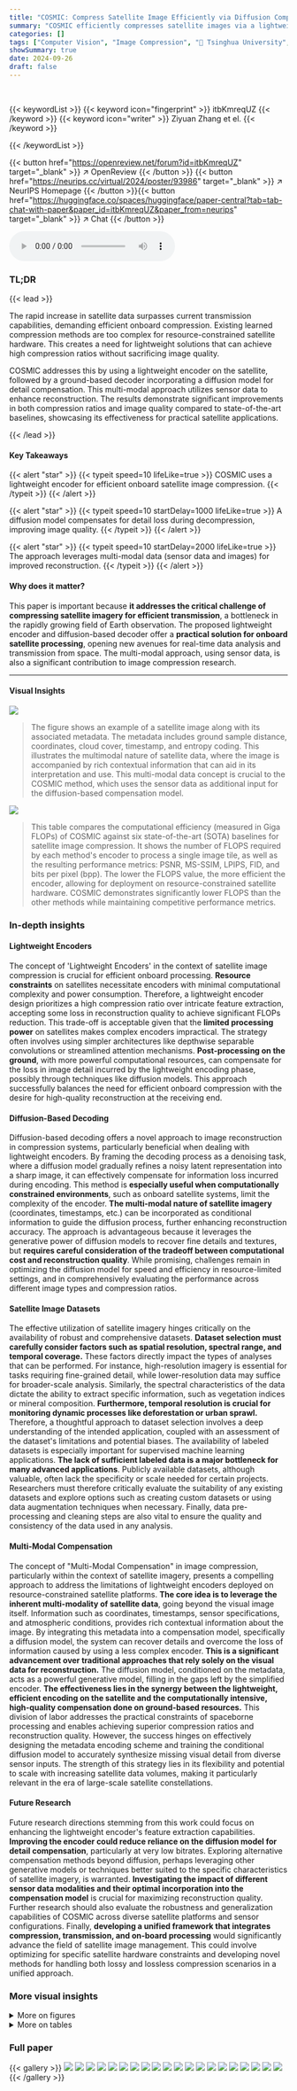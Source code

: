 ```yaml
---
title: "COSMIC: Compress Satellite Image Efficiently via Diffusion Compensation"
summary: "COSMIC efficiently compresses satellite images via a lightweight encoder and diffusion compensation, enabling practical onboard processing and high compression ratios."
categories: []
tags: ["Computer Vision", "Image Compression", "🏢 Tsinghua University",]
showSummary: true
date: 2024-09-26
draft: false
---
```


<br>

{{< keywordList >}}
{{< keyword icon="fingerprint" >}} itbKmreqUZ {{< /keyword >}}
{{< keyword icon="writer" >}} Ziyuan Zhang et el. {{< /keyword >}}
 
{{< /keywordList >}}

{{< button href="https://openreview.net/forum?id=itbKmreqUZ" target="_blank" >}}
↗ OpenReview
{{< /button >}}
{{< button href="https://neurips.cc/virtual/2024/poster/93986" target="_blank" >}}
↗ NeurIPS Homepage
{{< /button >}}{{< button href="https://huggingface.co/spaces/huggingface/paper-central?tab=tab-chat-with-paper&paper_id=itbKmreqUZ&paper_from=neurips" target="_blank" >}}
↗ Chat
{{< /button >}}



<audio controls>
    <source src="https://ai-paper-reviewer.com/itbKmreqUZ/podcast.wav" type="audio/wav">
    Your browser does not support the audio element.
</audio>


### TL;DR


{{< lead >}}

The rapid increase in satellite data surpasses current transmission capabilities, demanding efficient onboard compression.  Existing learned compression methods are too complex for resource-constrained satellite hardware.  This creates a need for lightweight solutions that can achieve high compression ratios without sacrificing image quality.



COSMIC addresses this by using a lightweight encoder on the satellite, followed by a ground-based decoder incorporating a diffusion model for detail compensation.  This multi-modal approach utilizes sensor data to enhance reconstruction. The results demonstrate significant improvements in both compression ratios and image quality compared to state-of-the-art baselines, showcasing its effectiveness for practical satellite applications.

{{< /lead >}}


#### Key Takeaways

{{< alert "star" >}}
{{< typeit speed=10 lifeLike=true >}} COSMIC uses a lightweight encoder for efficient onboard satellite image compression. {{< /typeit >}}
{{< /alert >}}

{{< alert "star" >}}
{{< typeit speed=10 startDelay=1000 lifeLike=true >}} A diffusion model compensates for detail loss during decompression, improving image quality. {{< /typeit >}}
{{< /alert >}}

{{< alert "star" >}}
{{< typeit speed=10 startDelay=2000 lifeLike=true >}} The approach leverages multi-modal data (sensor data and images) for improved reconstruction. {{< /typeit >}}
{{< /alert >}}

#### Why does it matter?
This paper is important because **it addresses the critical challenge of compressing satellite imagery for efficient transmission**, a bottleneck in the rapidly growing field of Earth observation.  The proposed lightweight encoder and diffusion-based decoder offer a **practical solution for onboard satellite processing**, opening new avenues for real-time data analysis and transmission from space. The multi-modal approach, using sensor data, is also a significant contribution to image compression research.

------
#### Visual Insights



![](https://ai-paper-reviewer.com/itbKmreqUZ/figures_1_1.jpg)

> The figure shows an example of a satellite image along with its associated metadata. The metadata includes ground sample distance, coordinates, cloud cover, timestamp, and entropy coding.  This illustrates the multimodal nature of satellite data, where the image is accompanied by rich contextual information that can aid in its interpretation and use. This multi-modal data concept is crucial to the COSMIC method, which uses the sensor data as additional input for the diffusion-based compensation model.





![](https://ai-paper-reviewer.com/itbKmreqUZ/tables_7_1.jpg)

> This table compares the computational efficiency (measured in Giga FLOPs) of COSMIC against six state-of-the-art (SOTA) baselines for satellite image compression.  It shows the number of FLOPS required by each method's encoder to process a single image tile, as well as the resulting performance metrics: PSNR, MS-SSIM, LPIPS, FID, and bits per pixel (bpp). The lower the FLOPS value, the more efficient the encoder, allowing for deployment on resource-constrained satellite hardware.  COSMIC demonstrates significantly lower FLOPS than the other methods while maintaining competitive performance metrics.





### In-depth insights


#### Lightweight Encoders
The concept of 'Lightweight Encoders' in the context of satellite image compression is crucial for efficient onboard processing.  **Resource constraints** on satellites necessitate encoders with minimal computational complexity and power consumption.  Therefore, a lightweight encoder design prioritizes a high compression ratio over intricate feature extraction, accepting some loss in reconstruction quality to achieve significant FLOPs reduction. This trade-off is acceptable given that the **limited processing power** on satellites makes complex encoders impractical.  The strategy often involves using simpler architectures like depthwise separable convolutions or streamlined attention mechanisms.  **Post-processing on the ground**, with more powerful computational resources, can compensate for the loss in image detail incurred by the lightweight encoding phase, possibly through techniques like diffusion models. This approach successfully balances the need for efficient onboard compression with the desire for high-quality reconstruction at the receiving end.

#### Diffusion-Based Decoding
Diffusion-based decoding offers a novel approach to image reconstruction in compression systems, particularly beneficial when dealing with lightweight encoders.  By framing the decoding process as a denoising task, where a diffusion model gradually refines a noisy latent representation into a sharp image, it can effectively compensate for information loss incurred during encoding. This method is **especially useful when computationally constrained environments**, such as onboard satellite systems, limit the complexity of the encoder. **The multi-modal nature of satellite imagery** (coordinates, timestamps, etc.) can be incorporated as conditional information to guide the diffusion process, further enhancing reconstruction accuracy.  The approach is advantageous because it leverages the generative power of diffusion models to recover fine details and textures, but **requires careful consideration of the tradeoff between computational cost and reconstruction quality**. While promising, challenges remain in optimizing the diffusion model for speed and efficiency in resource-limited settings, and in comprehensively evaluating the performance across different image types and compression ratios.

#### Satellite Image Datasets
The effective utilization of satellite imagery hinges critically on the availability of robust and comprehensive datasets.  **Dataset selection must carefully consider factors such as spatial resolution, spectral range, and temporal coverage.**  These factors directly impact the types of analyses that can be performed. For instance, high-resolution imagery is essential for tasks requiring fine-grained detail, while lower-resolution data may suffice for broader-scale analysis.  Similarly, the spectral characteristics of the data dictate the ability to extract specific information, such as vegetation indices or mineral composition.  **Furthermore, temporal resolution is crucial for monitoring dynamic processes like deforestation or urban sprawl.** Therefore, a thoughtful approach to dataset selection involves a deep understanding of the intended application, coupled with an assessment of the dataset's limitations and potential biases. The availability of labeled datasets is especially important for supervised machine learning applications.  **The lack of sufficient labeled data is a major bottleneck for many advanced applications**. Publicly available datasets, although valuable, often lack the specificity or scale needed for certain projects.  Researchers must therefore critically evaluate the suitability of any existing datasets and explore options such as creating custom datasets or using data augmentation techniques when necessary.  Finally, data pre-processing and cleaning steps are also vital to ensure the quality and consistency of the data used in any analysis.

#### Multi-Modal Compensation
The concept of "Multi-Modal Compensation" in image compression, particularly within the context of satellite imagery, presents a compelling approach to address the limitations of lightweight encoders deployed on resource-constrained satellite platforms.  **The core idea is to leverage the inherent multi-modality of satellite data**, going beyond the visual image itself.  Information such as coordinates, timestamps, sensor specifications, and atmospheric conditions, provides rich contextual information about the image. By integrating this metadata into a compensation model, specifically a diffusion model, the system can recover details and overcome the loss of information caused by using a less complex encoder.  **This is a significant advancement over traditional approaches that rely solely on the visual data for reconstruction.**  The diffusion model, conditioned on the metadata, acts as a powerful generative model, filling in the gaps left by the simplified encoder.  **The effectiveness lies in the synergy between the lightweight, efficient encoding on the satellite and the computationally intensive, high-quality compensation done on ground-based resources.**  This division of labor addresses the practical constraints of spaceborne processing and enables achieving superior compression ratios and reconstruction quality.  However, the success hinges on effectively designing the metadata encoding scheme and training the conditional diffusion model to accurately synthesize missing visual detail from diverse sensor inputs.  The strength of this strategy lies in its flexibility and potential to scale with increasing satellite data volumes, making it particularly relevant in the era of large-scale satellite constellations.

#### Future Research
Future research directions stemming from this work could focus on enhancing the lightweight encoder's feature extraction capabilities.  **Improving the encoder could reduce reliance on the diffusion model for detail compensation**, particularly at very low bitrates.  Exploring alternative compensation methods beyond diffusion, perhaps leveraging other generative models or techniques better suited to the specific characteristics of satellite imagery, is warranted.  **Investigating the impact of different sensor data modalities and their optimal incorporation into the compensation model** is crucial for maximizing reconstruction quality. Further research should also evaluate the robustness and generalization capabilities of COSMIC across diverse satellite platforms and sensor configurations.  Finally, **developing a unified framework that integrates compression, transmission, and on-board processing** would significantly advance the field of satellite image management. This could involve optimizing for specific satellite hardware constraints and developing novel methods for handling both lossy and lossless compression scenarios in a unified approach.


### More visual insights

<details>
<summary>More on figures
</summary>


![](https://ai-paper-reviewer.com/itbKmreqUZ/figures_4_1.jpg)

> This figure illustrates the architecture of the COSMIC model, which consists of two main modules: a compression module and a compensation module.  The compression module uses a lightweight encoder to compress satellite images on-board, saving bandwidth. The compensation module, deployed on the ground, uses a diffusion model to reconstruct image details lost during the compression process, leveraging additional sensor data (metadata) as guidance.  The figure details the components of both modules, including the lightweight convolution blocks (LCBs), the convolution attention module (CAM), the metadata encoder (ME), and the noise prediction network.


![](https://ai-paper-reviewer.com/itbKmreqUZ/figures_6_1.jpg)

> This figure shows the rate-distortion performance of COSMIC compared to six other state-of-the-art image compression methods.  It presents four key metrics (PSNR, MS-SSIM, LPIPS, and FID) across a range of bitrates (bpp). Two test sets were used: a standard fMoW test set and a tile test set composed of stitched sub-images. The results demonstrate COSMIC's superior performance across various metrics and bitrates, especially in perceptual quality (LPIPS and FID).  The tile test set highlights COSMIC's ability to maintain visual consistency even when stitching multiple compressed images.


![](https://ai-paper-reviewer.com/itbKmreqUZ/figures_7_1.jpg)

> This figure compares the visual quality of images reconstructed by COSMIC and several baseline methods at both low and high bitrates.  The top row showcases low-bitrate results where COSMIC demonstrates better visual quality, particularly compared to CDC. The bottom row shows high-bitrate results which further highlight the visual superiority of COSMIC, maintaining good detail preservation even with less information.


![](https://ai-paper-reviewer.com/itbKmreqUZ/figures_8_1.jpg)

> This figure illustrates the architecture of COSMIC, a learned image compression solution for satellites. It consists of two main modules: a compression module and a compensation module. The compression module uses a lightweight encoder to compress images on the satellite, while the compensation module leverages a diffusion model to reconstruct the image details on the ground, compensating for the limitations of the lightweight encoder. The figure details the components of each module, highlighting the use of lightweight convolution blocks (LCB), cross-attention (CA) blocks, and a metadata encoder.


![](https://ai-paper-reviewer.com/itbKmreqUZ/figures_9_1.jpg)

> This figure compares the performance of COSMIC against six baseline methods across two test sets: the fMoW test set (images of size 256x256) and a tile test set (stitched images).  The comparison considers four metrics: PSNR, MS-SSIM, LPIPS, and FID.  The results show COSMIC generally outperforms the baselines, demonstrating a trade-off between compression rate (bpp) and both distortion and perceptual metrics. The tile test set results highlight COSMIC's ability to maintain consistency in stitching compared to the baselines.


![](https://ai-paper-reviewer.com/itbKmreqUZ/figures_9_2.jpg)

> This figure shows a comparison of visual results obtained with and without using diffusion for compensation during the decoding process.  The left two images show an example where the lack of diffusion compensation results in a degraded image at 0.48 bits per pixel (bpp), with significant artifacts.  The right two images demonstrate an example at 0.69 bpp where the impact of the diffusion compensation is less noticeable.  The figure visually emphasizes how the diffusion process improves visual quality by filling in detail lost in the lightweight compression encoding step, especially at lower bitrates.


![](https://ai-paper-reviewer.com/itbKmreqUZ/figures_9_3.jpg)

> This figure shows the impact of varying the number of decoding steps in the reverse diffusion process on the quality of the reconstructed images.  It displays how different metrics (PSNR, MS-SSIM, LPIPS, and FID) change with different bitrates (bpp) when using 5, 10, 25, and 50 decoding steps. The results illustrate the trade-off between perceptual quality and distortion as the number of steps increases.


![](https://ai-paper-reviewer.com/itbKmreqUZ/figures_15_1.jpg)

> This figure shows the rate-distortion performance comparison between COSMIC and six state-of-the-art baselines across different metrics, including PSNR, MS-SSIM, LPIPS, and FID. It showcases the performance on two different test sets: the fMoW test set with images of size 256x256 and a tile test set constructed from larger images divided into 256x256 patches.  The results demonstrate COSMIC's superior performance, especially at higher bitrates, on both distortion and perceptual metrics.


![](https://ai-paper-reviewer.com/itbKmreqUZ/figures_16_1.jpg)

> This figure shows some failure cases of COSMIC at low bitrates. The failure cases are mainly due to the insufficient feature extraction ability of the lightweight encoder, and the diffusion model needs to generate many non-existent textures and contents. However, in ROI (region of interest) such as ship detection, COSMIC can still achieve good reconstruction result even in low bitrates.


![](https://ai-paper-reviewer.com/itbKmreqUZ/figures_17_1.jpg)

> This figure displays the rate-distortion performance comparison between COSMIC and six baseline methods on two distinct test sets: the fMoW test set (images of size 256x256) and a tile test set (stitched images compared to their original high-resolution counterparts).  The results are presented across various bitrates (bpp) for four different metrics: PSNR (Peak Signal-to-Noise Ratio), MS-SSIM (Multi-Scale Structural Similarity Index Measure), LPIPS (Learned Perceptual Image Patch Similarity), and FID (Fréchet Inception Distance).  The arrows indicate whether a higher or lower value is preferable for each metric (higher is better for PSNR, MS-SSIM, and CW-SSIM, while lower is better for LPIPS and FID). The figure demonstrates COSMIC's superior performance across various bitrates.


![](https://ai-paper-reviewer.com/itbKmreqUZ/figures_18_1.jpg)

> This figure compares the visual quality of reconstructed images from the fMoW dataset at low bitrates (around 0.2 bpp).  It shows the original image alongside reconstructions using COSMIC, CDC, JPEG2000, HIFIC, and COLIC.  The purpose is to visually demonstrate COSMIC's performance relative to several state-of-the-art compression methods under conditions of limited bitrate.  The visual differences highlight the strengths and weaknesses of each approach in terms of detail preservation and artifact reduction.


![](https://ai-paper-reviewer.com/itbKmreqUZ/figures_19_1.jpg)

> This figure presents a visual comparison of image reconstruction results using different methods (COSMIC, CDC, JPEG2000, HIFIC, COLIC) at high bitrates. The original image is displayed alongside its reconstructed versions by each method, enabling a direct evaluation of visual quality and fidelity. This comparison helps demonstrate the performance of COSMIC in preserving image details and structural integrity in high-bitrate settings, comparing against traditional methods and other state-of-the-art learned image compression techniques.


![](https://ai-paper-reviewer.com/itbKmreqUZ/figures_20_1.jpg)

> The figure shows an example of a satellite image along with its associated metadata.  The image depicts a coastal area with industrial sites and urban development. The accompanying metadata includes geographic coordinates (latitude and longitude), ground sample distance (GSD), cloud cover percentage, timestamp, and a binary representation of entropy coding.  This illustrates the multi-modal nature of satellite data—an image paired with rich sensor information that describes the image's context (location, time, acquisition parameters, etc.).  This multi-modal data is leveraged in the COSMIC method described in the paper.


![](https://ai-paper-reviewer.com/itbKmreqUZ/figures_20_2.jpg)

> This figure shows a sample satellite image and its associated metadata.  The image depicts a coastal area with a port, industrial facilities, and residential areas. The metadata includes information such as the image's geographic coordinates (latitude and longitude), ground sample distance (GSD), cloud cover percentage, and timestamp. This illustrates the multimodal nature of satellite data – the image itself plus rich contextual information – which the COSMIC method utilizes.


![](https://ai-paper-reviewer.com/itbKmreqUZ/figures_21_1.jpg)

> This figure shows an example of satellite imagery and its associated metadata. The image depicts a coastal area with industrial facilities, residential areas, and a port.  The accompanying metadata includes information such as geographical coordinates (latitude and longitude), ground sample distance (GSD), cloud cover percentage, timestamp, and possibly other sensor readings.  This illustrates the multi-modal nature of satellite data, where the image itself is complemented by rich contextual information that further enhances understanding and analysis.


![](https://ai-paper-reviewer.com/itbKmreqUZ/figures_21_2.jpg)

> This figure shows a sample satellite image with its metadata. The image depicts a coastal area with a port, industrial facilities, and residential areas.  The metadata includes geographical coordinates (latitude and longitude), ground sample distance, cloud cover percentage, and timestamp, illustrating the multi-modal nature of satellite data.  This multi-modal aspect is key to COSMIC's approach, using the metadata as conditional information to improve the image reconstruction during decompression. The satellite's sensor data acts as a description or context for the image, enhancing its reconstruction, especially when using lightweight encoders with limited feature extraction capabilities.


![](https://ai-paper-reviewer.com/itbKmreqUZ/figures_22_1.jpg)

> This figure illustrates the architecture of COSMIC, which comprises a compression module and a compensation module. The compression module uses a lightweight encoder on the satellite to compress the images and then a decoder on the ground to decompress them. The compensation module uses a diffusion model on the ground to compensate for the loss of detail caused by the lightweight encoder.  The metadata encoder (ME) processes additional sensor data alongside the image for improved image reconstruction.


![](https://ai-paper-reviewer.com/itbKmreqUZ/figures_22_2.jpg)

> This figure shows an example of satellite imagery with associated metadata.  The image itself is a satellite photo, likely of a coastal area with industrial features. Accompanying the image are various pieces of sensor data including coordinates (latitude and longitude), ground sample distance (GSD), cloud cover percentage, and a timestamp.  This metadata provides crucial contextual information supplementing the visual data, emphasizing the multi-modal nature of satellite data which is a key component of the COSMIC method.


![](https://ai-paper-reviewer.com/itbKmreqUZ/figures_23_1.jpg)

> This figure illustrates the architecture of the COSMIC model, which consists of two main modules: a compression module and a compensation module.  The compression module uses a lightweight encoder to compress the satellite image on the satellite itself, followed by entropy coding. This compressed information is then transmitted to the ground station. To compensate for information loss due to the lightweight encoder, a compensation module is employed at the ground station. This module uses a decoder and a diffusion model, incorporating metadata from the satellite's sensors, to reconstruct the image with enhanced details.


![](https://ai-paper-reviewer.com/itbKmreqUZ/figures_23_2.jpg)

> This figure illustrates the architecture of the COSMIC model, which consists of two main modules: a compression module and a compensation module.  The compression module uses a lightweight encoder to compress satellite images on-board, and a decoder on the ground to reconstruct the images. Due to the reduced complexity of the on-board encoder, the compensation module uses a diffusion model to reconstruct details using metadata information from the satellite, improving the fidelity of the reconstructed images.  The figure also details the components of the lightweight encoder and the compensation module, including a lightweight convolution block (LCB), a Cross-Attention (CA) block, and a Vanilla Convolution (VC) block. 


![](https://ai-paper-reviewer.com/itbKmreqUZ/figures_24_1.jpg)

> This figure illustrates the architecture of the COSMIC model, highlighting the compression and compensation modules.  The compression module uses a lightweight encoder to reduce computational burden on the satellite and an entropy model. The compensation module uses a diffusion model to compensate for information loss caused by the simplified encoder. Metadata information from the satellite is incorporated using a metadata encoder and cross-attention blocks within the diffusion model.  Lightweight convolution blocks (LCBs) are employed to further enhance the efficiency of the encoder.


![](https://ai-paper-reviewer.com/itbKmreqUZ/figures_24_2.jpg)

> This figure illustrates the architecture of COSMIC, which consists of two main modules: the compression module and the compensation module. The compression module uses a lightweight encoder to compress the satellite image and an entropy model. The compensation module utilizes a noise prediction network and a decoder to reconstruct the image, compensating for details lost during the compression process using metadata from the satellite's sensors.  The figure also shows the internal structures of the lightweight convolution block (LCB) and convolution attention module (CAM).


![](https://ai-paper-reviewer.com/itbKmreqUZ/figures_25_1.jpg)

> This figure shows the architecture of the COSMIC model, which consists of two main components: a compression module and a compensation module. The compression module uses a lightweight encoder to compress satellite images and an entropy model. The compensation module uses a decoder and a diffusion model to compensate for the loss of information during compression. The figure also shows the different components of the noise prediction network, including the cross-attention blocks, the vanilla convolution blocks, and the metadata encoder. The lightweight convolution block is also shown.


![](https://ai-paper-reviewer.com/itbKmreqUZ/figures_25_2.jpg)

> This figure illustrates the architecture of COSMIC, which is composed of a compression module and a compensation module. The compression module is designed for satellite scenarios, it includes a lightweight encoder to reduce computation on the satellite and an entropy model, and a decoder deployed on the ground. The compensation module is located on the ground and consists of a metadata encoder, a noise prediction network and a vanilla convolution block. The noise prediction network uses both latent image discrete encoding and metadata embedding to predict noise for each diffusion step.


</details>




<details>
<summary>More on tables
</summary>


![](https://ai-paper-reviewer.com/itbKmreqUZ/tables_8_1.jpg)
> This table presents the impact of different image compression methods on the accuracy of an image classification model.  The 'Original' column shows the accuracy of the classification model on the uncompressed images.  The subsequent columns show the change in classification accuracy (percentage decrease) after compressing the images using various methods.  The results are shown for three different numbers of image categories (classes) in the classification model: 10, 15 and 20.  A negative percentage indicates a decrease in accuracy.

![](https://ai-paper-reviewer.com/itbKmreqUZ/tables_17_1.jpg)
> This table presents the results obtained using different random seeds for the fMoW dataset.  It shows the mean and standard deviation for PSNR, MS-SSIM, LPIPS, and FID across multiple runs at various bitrates (bpp). The standard deviation provides a measure of the variability or robustness of the results across different trials.

</details>




### Full paper

{{< gallery >}}
<img src="https://ai-paper-reviewer.com/itbKmreqUZ/1.png" class="grid-w50 md:grid-w33 xl:grid-w25" />
<img src="https://ai-paper-reviewer.com/itbKmreqUZ/2.png" class="grid-w50 md:grid-w33 xl:grid-w25" />
<img src="https://ai-paper-reviewer.com/itbKmreqUZ/3.png" class="grid-w50 md:grid-w33 xl:grid-w25" />
<img src="https://ai-paper-reviewer.com/itbKmreqUZ/4.png" class="grid-w50 md:grid-w33 xl:grid-w25" />
<img src="https://ai-paper-reviewer.com/itbKmreqUZ/5.png" class="grid-w50 md:grid-w33 xl:grid-w25" />
<img src="https://ai-paper-reviewer.com/itbKmreqUZ/6.png" class="grid-w50 md:grid-w33 xl:grid-w25" />
<img src="https://ai-paper-reviewer.com/itbKmreqUZ/7.png" class="grid-w50 md:grid-w33 xl:grid-w25" />
<img src="https://ai-paper-reviewer.com/itbKmreqUZ/8.png" class="grid-w50 md:grid-w33 xl:grid-w25" />
<img src="https://ai-paper-reviewer.com/itbKmreqUZ/9.png" class="grid-w50 md:grid-w33 xl:grid-w25" />
<img src="https://ai-paper-reviewer.com/itbKmreqUZ/10.png" class="grid-w50 md:grid-w33 xl:grid-w25" />
<img src="https://ai-paper-reviewer.com/itbKmreqUZ/11.png" class="grid-w50 md:grid-w33 xl:grid-w25" />
<img src="https://ai-paper-reviewer.com/itbKmreqUZ/12.png" class="grid-w50 md:grid-w33 xl:grid-w25" />
<img src="https://ai-paper-reviewer.com/itbKmreqUZ/13.png" class="grid-w50 md:grid-w33 xl:grid-w25" />
<img src="https://ai-paper-reviewer.com/itbKmreqUZ/14.png" class="grid-w50 md:grid-w33 xl:grid-w25" />
<img src="https://ai-paper-reviewer.com/itbKmreqUZ/15.png" class="grid-w50 md:grid-w33 xl:grid-w25" />
<img src="https://ai-paper-reviewer.com/itbKmreqUZ/16.png" class="grid-w50 md:grid-w33 xl:grid-w25" />
<img src="https://ai-paper-reviewer.com/itbKmreqUZ/17.png" class="grid-w50 md:grid-w33 xl:grid-w25" />
<img src="https://ai-paper-reviewer.com/itbKmreqUZ/18.png" class="grid-w50 md:grid-w33 xl:grid-w25" />
<img src="https://ai-paper-reviewer.com/itbKmreqUZ/19.png" class="grid-w50 md:grid-w33 xl:grid-w25" />
<img src="https://ai-paper-reviewer.com/itbKmreqUZ/20.png" class="grid-w50 md:grid-w33 xl:grid-w25" />
{{< /gallery >}}